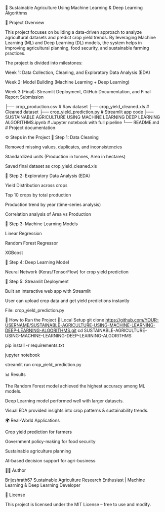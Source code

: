🌱 Sustainable Agriculture Using Machine Learning & Deep Learning Algorithms


📌 Project Overview

This project focuses on building a data-driven approach to analyze agricultural datasets and predict crop yield trends. By leveraging Machine Learning (ML) and Deep Learning (DL) models, the system helps in improving agricultural planning, food security, and sustainable farming practices.

The project is divided into milestones:

Week 1: Data Collection, Cleaning, and Exploratory Data Analysis (EDA)

Week 2: Model Building (Machine Learning + Deep Learning)

Week 3 (Final): Streamlit Deployment, GitHub Documentation, and Final Report Submission

├── crop_production.csv        # Raw dataset
├── crop_yield_cleaned.xls     # Cleaned dataset
├── crop_yield_prediction.py   # Streamlit app code
├── SUSTAINABLE AGRICULTURE USING MACHINE LEARNING DEEP LEARNING ALGORITHMS.ipynb # Jupyter notebook with full pipeline
└── README.md                  # Project documentation

⚙️ Steps in the Project
🔹 Step 1: Data Cleaning

Removed missing values, duplicates, and inconsistencies

Standardized units (Production in tonnes, Area in hectares)

Saved final dataset as crop_yield_cleaned.xls

🔹 Step 2: Exploratory Data Analysis (EDA)

Yield Distribution across crops

Top 10 crops by total production

Production trend by year (time-series analysis)

Correlation analysis of Area vs Production

🔹 Step 3: Machine Learning Models

Linear Regression

Random Forest Regressor

XGBoost

🔹 Step 4: Deep Learning Model

Neural Network (Keras/TensorFlow) for crop yield prediction

🔹 Step 5: Streamlit Deployment

Built an interactive web app with Streamlit

User can upload crop data and get yield predictions instantly

File: crop_yield_prediction.py

🚀 How to Run the Project
🔧 Local Setup
git clone https://github.com/YOUR-USERNAME/SUSTAINABLE-AGRICULTURE-USING-MACHINE-LEARNING-DEEP-LEARNING-ALGORITHMS.git
cd SUSTAINABLE-AGRICULTURE-USING-MACHINE-LEARNING-DEEP-LEARNING-ALGORITHMS

pip install -r requirements.txt

jupyter notebook

streamlit run crop_yield_prediction.py

📊 Results

The Random Forest model achieved the highest accuracy among ML models.

Deep Learning model performed well with larger datasets.

Visual EDA provided insights into crop patterns & sustainability trends.

🌍 Real-World Applications

Crop yield prediction for farmers

Government policy-making for food security

Sustainable agriculture planning

AI-based decision support for agri-business

👩‍💻 Author

Brijeshrath67
Sustainable Agriculture Research Enthusiast | Machine Learning & Deep Learning Developer

📜 License

This project is licensed under the MIT License – free to use and modify.
